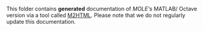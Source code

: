 This folder contains **generated** documentation of *MOLE's* MATLAB/ Octave version via a tool called [M2HTML](https://www.gllmflndn.com/software/matlab/m2html). Please note that we do not regularly update this documentation.
